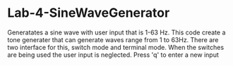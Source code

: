 # Lab-4-SineWaveGenerator
Generatates a sine wave with user input that is 1-63 Hz.
 This code create a tone generater that can generate waves range from 1 to
 63Hz. There are two interface for this, switch mode and terminal mode. When
 the switches are being used the user input is neglected. Press 'q' to enter
 a new input





